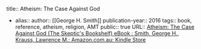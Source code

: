 title:: Atheism: The Case Against God

- alias::
  author:: [[George H. Smith]] 
  publication-year:: 2016
  tags:: book, reference, atheism, religion, AMT
  public:: true
  URL:: [Atheism: The Case Against God (The Skeptic's Bookshelf) eBook : Smith, George H., Krauss, Lawrence M.: Amazon.com.au: Kindle Store](https://www.amazon.com.au/Atheism-Case-Against-Skeptics-Bookshelf-ebook/dp/B018CH0N0O)